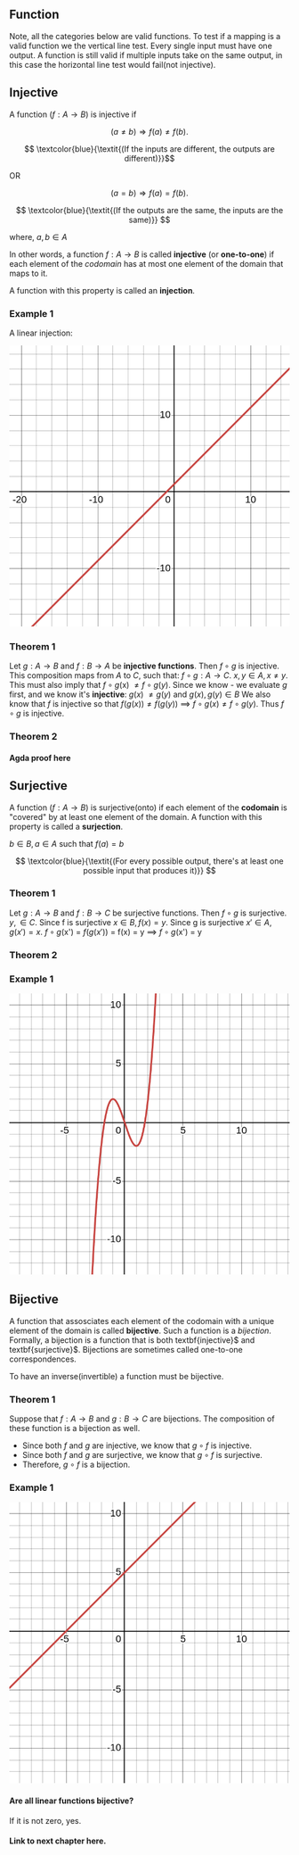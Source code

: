 ## Function
Note, all the categories below are valid functions.
To test if a mapping is a valid function we the vertical line test.
Every single input must have one output. A function is still valid if multiple 
inputs take on the same output, in this case the horizontal line test would fail(not injective).

## Injective

A function $( f: A \to B )$ is injective if

$$
(a \neq b) \Rightarrow f(a) \neq f(b).
$$

$$ \textcolor{blue}{\textit{(If the inputs are different, the outputs are different)}}$$ 

OR

$$
(a = b) \Rightarrow f(a) = f(b).
$$

$$ \textcolor{blue}{\textit{(If the outputs are the same, the inputs are the same)}} $$

where, $a, b \in A$

In other words, a function $f : A \to B$ is called $\textbf{injective}$ (or $\textbf{one-to-one}$) if each element of the $\textit{codomain}$ has at most one element of the domain that maps to it.

A function with this property is called an $\textbf{injection}$.

### Example 1
A linear injection:

![$f(x) = x + 1, from R -> R$](../docs/desmos-graph.png)


### Theorem 1

Let $g: A \to B$ and $f: B \to A$ be $\textbf{injective functions}$. Then $f \circ g$ is injective.
This composition maps from $\textit{A}$ to $\textit{C}$, such that: $f \circ g: A \to C$.
$x, y \in A, x \neq y$. This must also imply that $f \circ g$(x) $\neq f \circ g(y)$.
Since we know - we evaluate $g$ first, and we know it's $\textbf{injective}$:
$g(x)$ $\neq g(y)$ and $g(x), g(y) \in B$
We also know that $f$ is injective so that
$f(g(x)) \neq f(g(y))$ $\implies$ $f\circ g(x) \neq f\circ g(y)$.
Thus $f\circ g$ is injective.

### Theorem 2

#### Agda proof here

## Surjective
A function  $( f: A \to B )$ is surjective(onto) if each element of the $\textbf{codomain}$ is "covered"
by at least one element of the domain. A function with this property is called a $\textbf{surjection}$.

$b \in B, a \in A$ such that $f(a) = b$

$$ \textcolor{blue}{\textit{(For every possible output, there's at least one possible input that produces it)}} $$

### Theorem 1
Let $g: A \to B$ and $f: B \to C$ be surjective functions. Then $f \circ g$ is surjective.
$y, \in C$.
Since f is surjective $x \in B, f(x) = y$.
Since g is surjective $x' \in A, g(x') = x$.
$f \circ g$(x') = $f(g(x'))$ = f(x) = y
$\implies$ 
$f \circ g$(x') = y

### Theorem 2

### Example 1

![f(x) = $x^3 - 3x, from R -> R$](../docs/desmos-graph1.png)

## Bijective
A function that assosciates each element of the codomain with a unique element of the domain
is called $\textbf{bijective}$. Such a function is a $\textit{bijection}$.
Formally, a bijection is a function that is both textbf{injective}$ and textbf{surjective}$.
Bijections are sometimes called one-to-one correspondences.

To have an inverse(invertible) a function must be bijective.

### Theorem 1
Suppose that $f: A \to B$ and $g: B \to C$ are bijections.
The composition of these function is a bijection as well.

- Since both $\textit{f}$ and $\textit{g}$ are injective, we know that $g\circ f$ is injective.
- Since both $\textit{f}$ and $\textit{g}$ are surjective, we know that $g\circ f$ is surjective.
- Therefore, $g\circ f$ is a bijection.

### Example 1
![f(x) = $x + 5$, from R -> R$](../docs/desmos-graph2.png)


#### Are all linear functions bijective?

If it is not zero, yes.

#### Link to next chapter here.